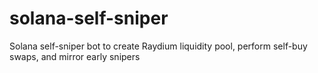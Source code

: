 # solana-self-sniper
Solana self-sniper bot to create Raydium liquidity pool, perform self-buy swaps, and mirror early snipers
